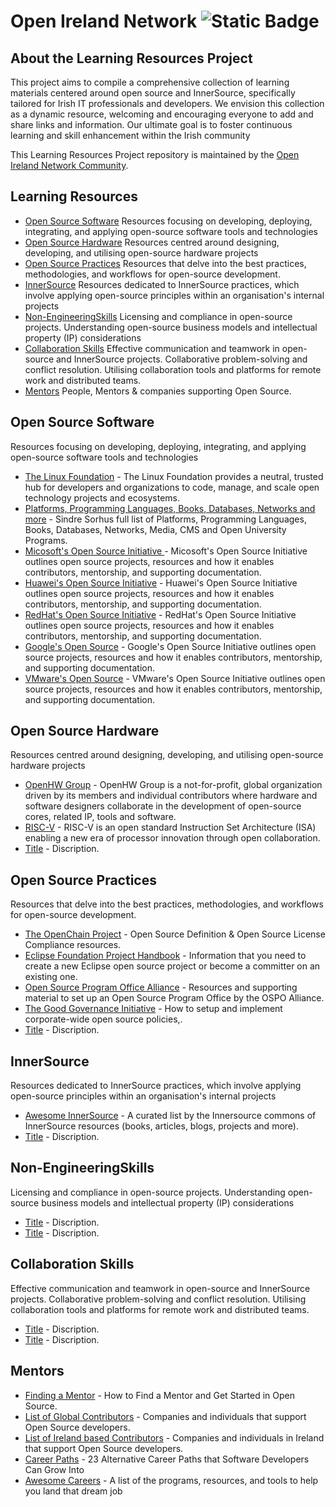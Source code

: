 <!--lint disable awesome-git-repo-age-->
# Open Ireland Network <img alt="Static Badge" src="https://img.shields.io/badge/Linkedin-OpenIrelandNetwork-Green">


## About the Learning Resources Project


This project aims to compile a comprehensive collection of learning materials centered around open source and InnerSource, specifically tailored for Irish IT professionals and developers. We envision this collection as a dynamic resource, welcoming and encouraging everyone to add and share links and information. Our ultimate goal is to foster continuous learning and skill enhancement within the Irish community


<!--lint ignore double-link-->
This Learning Resources Project repository is maintained by the [Open Ireland Network Community](https://openirelandnetwork.com/).



## Learning Resources

 - [Open Source Software](#Open-Source-Software) Resources focusing on developing, deploying, integrating, and applying open-source software tools and technologies
 - [Open Source Hardware](#Open-Source-Hardware) Resources centred around designing, developing, and utilising open-source hardware projects
 - [Open Source Practices](#Open-Source-Practices) Resources that delve into the best practices, methodologies, and workflows for open-source development.
 - [InnerSource](#InnerSource) Resources dedicated to InnerSource practices, which involve applying open-source principles within an organisation's internal projects
 - [Non-EngineeringSkills](#Non-Engineering-Skills) Licensing and compliance in open-source projects. Understanding open-source business models and intellectual property (IP)   considerations
 - [Collaboration Skills](#CollaborationSkills) Effective communication and teamwork in open-source and InnerSource projects. Collaborative problem-solving and conflict resolution. Utilising collaboration tools and platforms for remote work and distributed teams.
  - [Mentors](#Mentors) People, Mentors & companies supporting Open Source.

## Open Source Software
Resources focusing on developing, deploying, integrating, and applying open-source software tools and technologies

- [The Linux Foundation](https://training.linuxfoundation.org/full-catalog/) - The Linux Foundation provides a neutral, trusted hub for developers and organizations to code, manage, and scale open technology projects and ecosystems.
- [Platforms, Programming Languages, Books, Databases, Networks and more](https://github.com/sindresorhus/awesome) - Sindre Sorhus full list of Platforms, Programming Languages, Books, Databases, Networks, Media, CMS and Open University Programs.
- [Micosoft's Open Source Initiative ](https://opensource.microsoft.com/) - Micosoft's Open Source Initiative outlines open source projects, resources and how it enables contributors, mentorship, and supporting documentation.
- [Huawei's Open Source Initiative](https://www.huawei.com/en/open-source) - Huawei's Open Source Initiative outlines open source projects, resources and how it enables contributors, mentorship, and supporting documentation.
- [RedHat's Open Source Initiative](https://www.redhat.com/en/topics/open-source/what-is-open-source) - RedHat's Open Source Initiative outlines open source projects, resources and how it enables contributors, mentorship, and supporting documentation.
- [Google's Open Source](https://opensource.google/) - Google's Open Source Initiative outlines open source projects, resources and how it enables contributors, mentorship, and supporting documentation.
- [VMware's Open Source](https://www.vmware.com/opensource.html) - VMware's Open Source Initiative outlines open source projects, resources and how it enables contributors, mentorship, and supporting documentation.

## Open Source Hardware
Resources centred around designing, developing, and utilising open-source hardware projects

- [OpenHW Group](https://www.openhwgroup.org/) - OpenHW Group is a not-for-profit, global organization driven by its members and individual contributors where hardware and software designers collaborate in the development of open-source cores, related IP, tools and software.
- [RISC-V](https://riscv.org) - RISC-V is an open standard Instruction Set Architecture (ISA) enabling a new era of processor innovation through open collaboration.
- [Title](https://Link) - Discription.

## Open Source Practices
Resources that delve into the best practices, methodologies, and workflows for open-source development.

- [The OpenChain Project](https://www.openchainproject.org/resources) - Open Source Definition & Open Source License Compliance resources.
- [Eclipse Foundation Project Handbook](https://www.eclipse.org/projects/handbook/) -  Information that you need to create a new Eclipse open source project or become a committer on an existing one.
- [Open Source Program Office Alliance](https://ospo-alliance.org/resources/) -  Resources and supporting material to set up an Open Source Program Office by the OSPO Alliance.
- [The Good Governance Initiative](https://ospo-alliance.org/ggi/) - How to setup and implement corporate-wide open source policies,.
- [Title](https://Link) - Discription.


## InnerSource
Resources dedicated to InnerSource practices, which involve applying open-source principles within an organisation's internal projects

- [Awesome InnerSource](https://github.com/InnerSourceCommons/awesome-innersource) - A curated list by the Innersource commons of InnerSource resources (books, articles, blogs, projects and more).
- [Title](https://Link) - Discription.

## Non-EngineeringSkills
Licensing and compliance in open-source projects. Understanding open-source business models and intellectual property (IP) considerations

- [Title](https://Link) - Discription.
- [Title](https://Link) - Discription.

## Collaboration Skills
Effective communication and teamwork in open-source and InnerSource projects. Collaborative problem-solving and conflict resolution. Utilising collaboration tools and platforms for remote work and distributed teams.

- [Title](https://Link) - Discription.
- [Title](https://Link) - Discription.


## Mentors

- [Finding a Mentor](https://thenewstack.io/how-to-find-a-mentor-and-get-started-in-open-source/) - How to Find a Mentor and Get Started in Open Source.
- [List of Global Contributors](https://github.com/gayanvoice/top-github-users) - Companies and individuals that support Open Source developers.
- [List of Ireland based Contributors](https://github.com/gayanvoice/top-github-users/blob/main/markdown/public_contributions/ireland.md) - Companies and individuals in Ireland that support Open Source developers.
- [Career Paths](https://www.freecodecamp.org/news/alternative-career-paths/) - 23 Alternative Career Paths that Software Developers Can Grow Into
- [Awesome Careers](https://github.com/Nickersoft/awesome-careers) - A list of the programs, resources, and tools to help you land that dream job